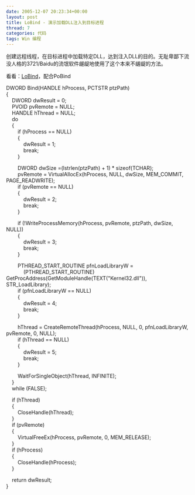 ```yaml
---
date: 2005-12-07 20:23:34+00:00
layout: post
title: LoBind - 演示加载DLL注入到目标进程
thread: 7
categories: 代码
tags: Win 编程
---
```


创建远程线程，在目标进程中加载特定DLL，达到注入DLL的目的。无耻卑鄙下流没人格的3721/Baidu的流氓软件龌龊地使用了这个本来不龌龊的方法。<!-- more -->

看看：[LoBind](/assets/LoBind%201.0.16.78.rar)，配合PoBind

DWORD Bind(HANDLE hProcess, PCTSTR ptzPath)  
{  
    DWORD dwResult = 0;  
    PVOID pvRemote = NULL;  
    HANDLE hThread = NULL;  
    do  
    {  
        if (hProcess == NULL)  
        {  
            dwResult = 1;  
            break;  
        }

        DWORD dwSize =(lstrlen(ptzPath) + 1) * sizeof(TCHAR);  
        pvRemote = VirtualAllocEx(hProcess, NULL, dwSize, MEM_COMMIT, PAGE_READWRITE);  
        if (pvRemote == NULL)  
        {  
            dwResult = 2;  
            break;  
        }

        if (!WriteProcessMemory(hProcess, pvRemote, ptzPath, dwSize, NULL))  
        {  
            dwResult = 3;  
            break;  
        }

        PTHREAD_START_ROUTINE pfnLoadLibraryW =   
            (PTHREAD_START_ROUTINE) GetProcAddress(GetModuleHandle(TEXT("Kernel32.dll")), STR_LoadLibrary);  
        if (pfnLoadLibraryW == NULL)  
        {  
            dwResult = 4;  
            break;  
        }

        hThread = CreateRemoteThread(hProcess, NULL, 0, pfnLoadLibraryW, pvRemote, 0, NULL);  
        if (hThread == NULL)  
        {  
            dwResult = 5;  
            break;  
        }

        WaitForSingleObject(hThread, INFINITE);  
    }  
    while (FALSE);

    if (hThread)  
    {  
        CloseHandle(hThread);  
    }  
    if (pvRemote)  
    {  
        VirtualFreeEx(hProcess, pvRemote, 0, MEM_RELEASE);  
    }  
    if (hProcess)  
    {  
        CloseHandle(hProcess);  
    }

    return dwResult;  
}
